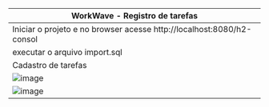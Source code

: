 |WorkWave - Registro de tarefas|
|---|
|Iniciar o projeto e no browser acesse http://localhost:8080/h2-consol|
|executar o arquivo import.sql|
|Cadastro de tarefas|
|![image](https://github.com/user-attachments/assets/b33dcab1-914e-481b-a2b4-b56e76dd09cf)|
|![image](https://github.com/user-attachments/assets/9d0fef78-12b4-4170-a4e4-2953063dc39b)|
